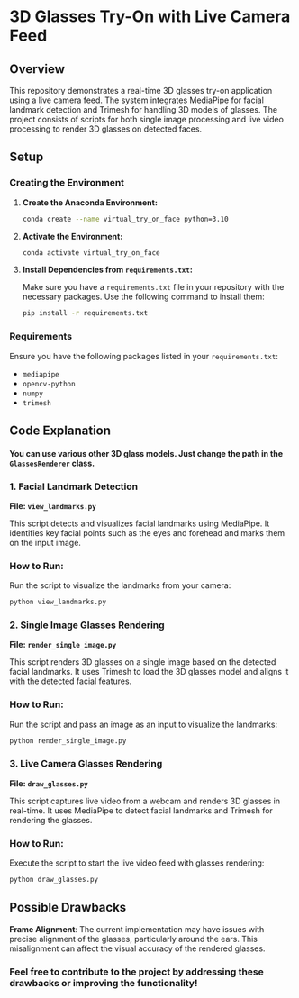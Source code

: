 # 3D Glasses Try-On with Live Camera Feed

## Overview

This repository demonstrates a real-time 3D glasses try-on application using a live camera feed. The system integrates MediaPipe for facial landmark detection and Trimesh for handling 3D models of glasses. The project consists of scripts for both single image processing and live video processing to render 3D glasses on detected faces.

## Setup

### Creating the Environment


1. **Create the Anaconda Environment:**

    ```bash
    conda create --name virtual_try_on_face python=3.10
    ```

2. **Activate the Environment:**

    ```bash
    conda activate virtual_try_on_face
    ```

3. **Install Dependencies from `requirements.txt`:**

    Make sure you have a `requirements.txt` file in your repository with the necessary packages. Use the following command to install them:

    ```bash
    pip install -r requirements.txt
    ```

### Requirements

Ensure you have the following packages listed in your `requirements.txt`:

- `mediapipe`
- `opencv-python`
- `numpy`
- `trimesh`

## Code Explanation
#### You can use various other 3D glass models. Just change the path in the `GlassesRenderer` class.
### 1. Facial Landmark Detection

**File: `view_landmarks.py`**

This script detects and visualizes facial landmarks using MediaPipe. It identifies key facial points such as the eyes and forehead and marks them on the input image.

### How to Run:

Run the script to visualize the landmarks from your camera:

```python
python view_landmarks.py 
```
### 2. Single Image Glasses Rendering

**File: `render_single_image.py`**

This script renders 3D glasses on a single image based on the detected facial landmarks. It uses Trimesh to load the 3D glasses model and aligns it with the detected facial features.

### How to Run:

Run the script and pass an image as an input to visualize the landmarks:

```python
python render_single_image.py 
```
### 3. Live Camera Glasses Rendering

**File: `draw_glasses.py`**

This script captures live video from a webcam and renders 3D glasses in real-time. It uses MediaPipe to detect facial landmarks and Trimesh for rendering the glasses.

### How to Run:

Execute the script to start the live video feed with glasses rendering:

```python
python draw_glasses.py
```
## Possible Drawbacks
**Frame Alignment**: The current implementation may have issues with precise alignment of the glasses, particularly around the ears. This misalignment can affect the visual accuracy of the rendered glasses.<br>
### Feel free to contribute to the project by addressing these drawbacks or improving the functionality!